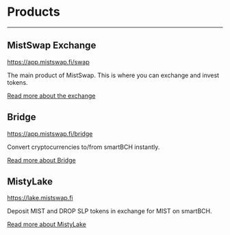 # Products

---

## MistSwap Exchange

<https://app.mistswap.fi/swap>

The main product of MistSwap. This is where you can exchange and invest tokens.

[Read more about the exchange](/products/amm-exchange/)

## Bridge

<https://app.mistswap.fi/bridge>

Convert cryptocurrencies to/from smartBCH instantly.

[Read more about Bridge](/products/bridge/)

## MistyLake

<https://lake.mistswap.fi>

Deposit MIST and DROP SLP tokens in exchange for MIST on smartBCH.

[Read more about MistyLake](/products/mistylake/)
